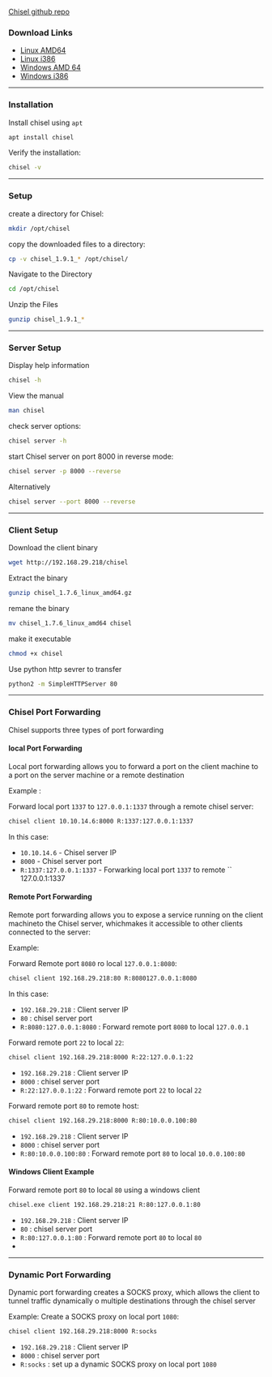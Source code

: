 [Chisel github repo]()

### Download Links

* [Linux AMD64]()
* [Linux i386]()
* [Windows AMD 64]()
* [Windows i386]()

---

### Installation

Install chisel using ``apt``

```bash
apt install chisel
```

Verify the installation:

```bash
chisel -v
```

---

### Setup

create a directory for Chisel:

```bash
mkdir /opt/chisel
```

copy the downloaded files to a directory:

```bash
cp -v chisel_1.9.1_* /opt/chisel/
```

Navigate to the Directory

```bash
cd /opt/chisel
```

Unzip the Files

```bash
gunzip chisel_1.9.1_*
```

---

### Server Setup

Display help information

```bash
chisel -h
```

View the manual

```bash
man chisel
```

check server options:

```bash
chisel server -h
```

start Chisel server on port 8000 in reverse mode:

```bash
chisel server -p 8000 --reverse
```

Alternatively

```bash
chisel server --port 8000 --reverse
```

---

### Client Setup

Download the client binary

```bash
wget http://192.168.29.218/chisel
```

Extract the binary

```bash
gunzip chisel_1.7.6_linux_amd64.gz
```

remane the binary

```bash
mv chisel_1.7.6_linux_amd64 chisel
```

make it executable 

```bash
chmod +x chisel
```

Use python http sevrer to transfer 

```bash
python2 -m SimpleHTTPServer 80
```

---

### Chisel Port Forwarding

Chisel supports three types of port forwarding

#### local Port Forwarding

Local port forwarding allows you to forward a port on the client machine to a port on the server machine or a remote destination

Example :

Forward local port ``1337`` to ``127.0.0.1:1337`` through a remote chisel server:

```bash
chisel client 10.10.14.6:8000 R:1337:127.0.0.1:1337
```

In this case:

*   ``10.10.14.6`` - Chisel server IP
*   ``8000`` - Chisel server port
*   ``R:1337:127.0.0.1:1337`` - Forwarking local port ``1337`` to remote `` 127.0.0.1:1337
  

#### Remote Port Forwarding

Remote port forwarding allows you to expose a service running on the client machineto the Chisel server, whichmakes it accessible to other clients connected to the server:

Example:

Forward Remote port ``8080`` ro local ``127.0.0.1:8080``:

```bash
chisel client 192.168.29.218:80 R:8080127.0.0.1:8080
```

In this case:

*   ``192.168.29.218`` : Client server IP
*   ``80`` : chisel server port
*   ``R:8080:127.0.0.1:8080`` : Forward remote port ``8080`` to local ``127.0.0.1``


Forward remote port ``22`` to local ``22``:

```bash
chisel client 192.168.29.218:8000 R:22:127.0.0.1:22
```

*   ``192.168.29.218`` : Client server IP
*   ``8000`` : chisel server port
*   ``R:22:127.0.0.1:22`` : Forward remote port ``22`` to local ``22``


Forward remote port ``80`` to remote host:

```bash
chisel client 192.168.29.218:8000 R:80:10.0.0.100:80
```

*   ``192.168.29.218`` : Client server IP
*   ``8000`` : chisel server port
*   ``R:80:10.0.0.100:80`` : Forward remote port ``80`` to local ``10.0.0.100:80``
    


#### Windows Client Example

Forward remote port ``80`` to local ``80`` using a windows client

```cmd
chisel.exe client 192.168.29.218:21 R:80:127.0.0.1:80
```

*   ``192.168.29.218`` : Client server IP
*   ``80`` : chisel server port
*   ``R:80:127.0.0.1:80`` : Forward remote port ``80`` to local ``80``
*   

---

### Dynamic Port Forwarding

Dynamic port forwarding creates a SOCKS proxy, which allows the client to tunnel traffic dynamically o multiple destinations through the chisel server

Example: Create a SOCKS proxy on local port ``1080``:

```bash
chisel client 192.168.29.218:8000 R:socks
```

*   ``192.168.29.218`` : Client server IP
*   ``8000`` : chisel server port
*   ``R:socks`` : set up a dynamic SOCKS proxy on local port ``1080``